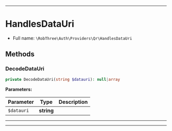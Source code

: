 ***

# HandlesDataUri





* Full name: `\RobThree\Auth\Providers\Qr\HandlesDataUri`




## Methods


### DecodeDataUri



```php
private DecodeDataUri(string $datauri): null|array
```








**Parameters:**

| Parameter | Type | Description |
|-----------|------|-------------|
| `$datauri` | **string** |  |




***

***


